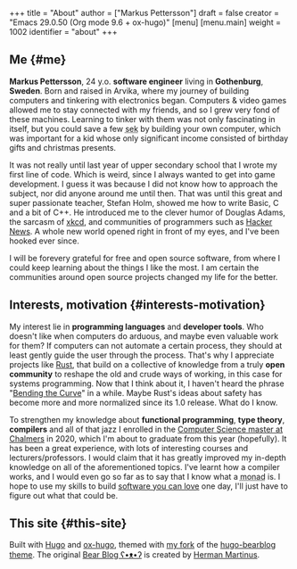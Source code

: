 +++
title = "About"
author = ["Markus Pettersson"]
draft = false
creator = "Emacs 29.0.50 (Org mode 9.6 + ox-hugo)"
[menu]
  [menu.main]
    weight = 1002
    identifier = "about"
+++

## Me {#me}

**Markus Pettersson**, 24 y.o. **software engineer** living in **Gothenburg**,
**Sweden**. Born and raised in Arvika, where my journey of building computers and
tinkering with electronics began. Computers &amp; video games allowed me to stay
connected with my friends, and so I grew very fond of these machines. Learning
to tinker with them was not only fascinating in itself, but you could save a
few <abbr title=" Swedish Crowns">sek</abbr> by building your own computer, which was
important for a kid whose only significant income consisted of birthday gifts
and christmas presents.

It was not really until last year of upper secondary school that I wrote my
first line of code. Which is weird, since I always wanted to get into game
development. I guess it was because I did not know how to approach the subject,
nor did anyone around me until then. That was until this great and super
passionate teacher, Stefan Holm, showed me how to write Basic, C and a bit of
C++. He introduced me to the clever humor of Douglas Adams, the sarcasm of [xkcd](https://xkcd.com/),
and communities of programmers such as [Hacker News](https://news.ycombinator.com/). A whole new world opened
right in front of my eyes, and I've been hooked ever since.

I will be forevery grateful for free and open source software, from where I
could keep learning about the things I like the most. I am certain the
communities around open source projects changed my life for the better.


## Interests, motivation {#interests-motivation}

My interest lie in **programming languages** and **developer tools**.
Who doesn't like when computers do arduous, and maybe even valuable work for them?
If computers can not automate a certain process, they should at least gently guide the user through the process.
That's why I appreciate projects like [Rust](https://www.rust-lang.org/), that build on a collective of knowledge from a truly **open community** to reshape the old and crude ways of working, in this case for systems programming.
Now that I think about it, I haven't heard the phrase "[Bending the Curve](https://www.youtube.com/watch?v=LazvK39Oc4U)" in a while.
Maybe Rust's ideas about safety has become more and more normalized since its 1.0 release.
What do I know.

To strengthen my knowledge about **functional programming**, **type theory**,
**compilers** and all of that jazz I enrolled in the [Computer Science master at
Chalmers](https://www.chalmers.se/en/education/programmes/masters-info/pages/computer-science-algorithms-languages-and-logic.aspx) in 2020, which I'm about to graduate from this year (hopefully). It
has been a great experience, with lots of interesting courses and
lecturers/professors. I would claim that it has greatly improved my in-depth
knowledge on all of the aforementioned topics. I've learnt how a compiler works,
and I would even go so far as to say that I know what a <abbr title=" A monad is just a monoid in the category of endofunctors, also known as a 'burrito' among domain experts.">monad</abbr> is. I hope to use my skills to build [software you can
love](https://kristoff.it/blog/software-you-can-love/) one day, I'll just have to figure out what that could be.


## This site {#this-site}

Built with [Hugo](https://gohugo.io/) and [ox-hugo](https://ox-hugo.scripter.co/), themed with [my fork](https://github.com/MarkusPettersson98/hugo-bearblog) of the [hugo-bearblog theme](https://github.com/janraasch/hugo-bearblog).
The original [Bear Blog ʕ•ᴥ•ʔ](https://bearblog.dev/) is created by [Herman Martinus](https://herman.bearblog.dev/).
